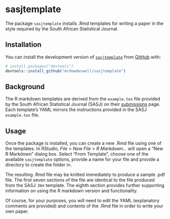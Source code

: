 
<!-- README.md is generated from README.Rmd. Please edit that file. To render README.md use `devtools::build_readme()` -->

# sasjtemplate

<!-- badges: start -->
<!-- badges: end -->

The package `sasjtemplate` installs .Rmd templates for writing a paper
in the style required by the South African Statistical Journal.

## Installation

You can install the development version of
[`sasjtemplate`](https://github.com/mrdowdeswell/sasjtemplate) from
[GitHub](https://github.com/) with:

``` r
# install.packages("devtools")
devtools::install_github("mrdowdeswell/sasjtemplate")
```

## Background

The R markdown templates are derived from the `example.tex` file
provided by the South African Statistical Journal (SASJ) on their
[submissions](https://www.journals.ac.za/index.php/sasj/about/submissions)
page. Each template’s YAML mirrors the instructions provided in the SASJ
`example.tex` file.

## Usage

Once the package is installed, you can create a new .Rmd file using one
of the templates. In RStudio, *File* \> *New File* \> *R Markdown…* will
open a “New R Markdown” dialog box. Select “From Template”, choose one
of the available `sasjtemplate` options, provide a name for your file
and provide a directory to create the folder in.

The resulting .Rmd file may be knitted immediately to produce a sample
.pdf file. The first seven sections of the file are identical to the
file produced from the SASJ .tex template. The eighth section provides
further supporting information on using the R markdown version and
functionality.

Of course, for your purposes, you will need to edit the YAML
(explanatory comments are provided) and contents of the .Rmd file in
order to write your own paper.
